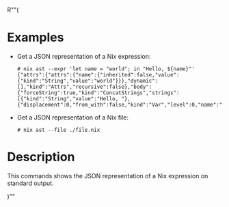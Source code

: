 R""(

# Examples

* Get a JSON representation of a Nix expression:

  ```console
  # nix ast --expr 'let name = "world"; in "Hello, ${name}"'
  {"attrs":{"attrs":{"name":{"inherited":false,"value":{"kind":"String","value":"world"}}},"dynamic":[],"kind":"Attrs","recursive":false},"body":{"forceString":true,"kind":"ConcatStrings","strings":[{"kind":"String","value":"Hello, "},{"displacement":0,"from_with":false,"kind":"Var","level":0,"name":"name"}]},"kind":"Let"}
  ```

* Get a JSON representation of a Nix file:
  ```console
  # nix ast --file ./file.nix
  ```

# Description

This commands shows the JSON representation of a Nix expression on standard output.

)""

